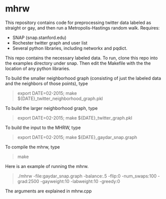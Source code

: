 # mhrw
This repository contains code for preprocessing twitter data labeled
as straight or gay, and then run a Metropolis-Hastings random walk.
Requires:

* SNAP (snap.stanford.edu)
* Rochester twitter graph and user list
* Several python libraries, including networkx and pqdict.

This repo contains the necessary labeled data. To run, clone this repo
into the examples directory under snap. Then edit the Makefile with the
the location of any python libraries.

To build the smaller neighborhood graph (consisting of just the
labeled data and the neighbors of those points), type

>export DATE=02-2015; make ${DATE}_twitter_neighborhood_graph.pkl

To build the larger neighborhood graph, type

>export DATE=02-2015; make ${DATE}_twitter_graph.pkl

To build the input to the MHRW, type

> export DATE=02-2015; make ${DATE}_gaydar_snap.graph

To compile the mhrw, type

> make

Here is an example of running the mhrw.

> ./mhrw -file:gaydar_snap.graph -balance:.5 -flip:0 -num_swaps:100 -grad:2500 -gayweight:10 -labweight:10 -greedy:0

The arguments are explained in mhrw.cpp
